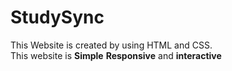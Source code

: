 # StudySync

This Website is created  by using  HTML and CSS. <br>
This website is <b>Simple</b> <b>Responsive</b> and <b>interactive</b>
